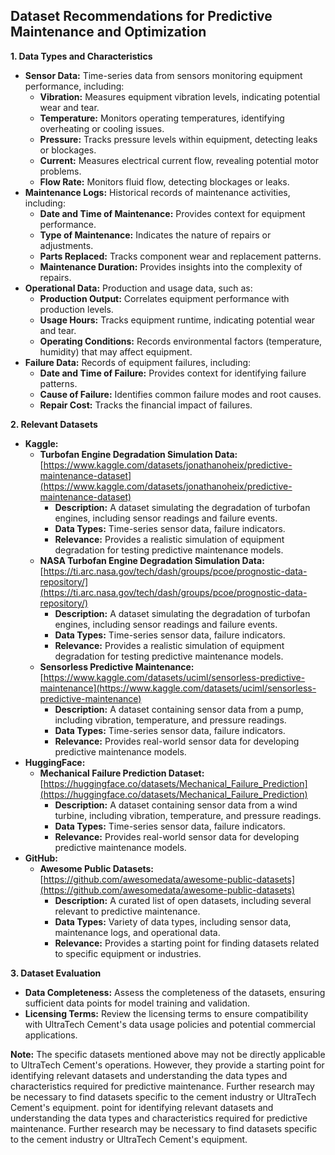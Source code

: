 ## Dataset Recommendations for Predictive Maintenance and Optimization

**1.  Data Types and Characteristics**

* **Sensor Data:**  Time-series data from sensors monitoring equipment performance, including:
    * **Vibration:**  Measures equipment vibration levels, indicating potential wear and tear.
    * **Temperature:**  Monitors operating temperatures, identifying overheating or cooling issues.
    * **Pressure:**  Tracks pressure levels within equipment, detecting leaks or blockages.
    * **Current:**  Measures electrical current flow, revealing potential motor problems.
    * **Flow Rate:**  Monitors fluid flow, detecting blockages or leaks.
* **Maintenance Logs:**  Historical records of maintenance activities, including:
    * **Date and Time of Maintenance:**  Provides context for equipment performance.
    * **Type of Maintenance:**  Indicates the nature of repairs or adjustments.
    * **Parts Replaced:**  Tracks component wear and replacement patterns.
    * **Maintenance Duration:**  Provides insights into the complexity of repairs.
* **Operational Data:**  Production and usage data, such as:
    * **Production Output:**  Correlates equipment performance with production levels.
    * **Usage Hours:**  Tracks equipment runtime, indicating potential wear and tear.
    * **Operating Conditions:**  Records environmental factors (temperature, humidity) that may affect equipment.
* **Failure Data:**  Records of equipment failures, including:
    * **Date and Time of Failure:**  Provides context for identifying failure patterns.
    * **Cause of Failure:**  Identifies common failure modes and root causes.
    * **Repair Cost:**  Tracks the financial impact of failures.

**2.  Relevant Datasets**

* **Kaggle:** 
    * **Turbofan Engine Degradation Simulation Data:**  [https://www.kaggle.com/datasets/jonathanoheix/predictive-maintenance-dataset](https://www.kaggle.com/datasets/jonathanoheix/predictive-maintenance-dataset) 
        * **Description:**  A dataset simulating the degradation of turbofan engines, including sensor readings and failure events.
        * **Data Types:**  Time-series sensor data, failure indicators.
        * **Relevance:**  Provides a realistic simulation of equipment degradation for testing predictive maintenance models.
    * **NASA Turbofan Engine Degradation Simulation Data:** [https://ti.arc.nasa.gov/tech/dash/groups/pcoe/prognostic-data-repository/](https://ti.arc.nasa.gov/tech/dash/groups/pcoe/prognostic-data-repository/)
        * **Description:**  A dataset simulating the degradation of turbofan engines, including sensor readings and failure events.
        * **Data Types:**  Time-series sensor data, failure indicators.
        * **Relevance:**  Provides a realistic simulation of equipment degradation for testing predictive maintenance models.
    * **Sensorless Predictive Maintenance:** [https://www.kaggle.com/datasets/uciml/sensorless-predictive-maintenance](https://www.kaggle.com/datasets/uciml/sensorless-predictive-maintenance)
        * **Description:**  A dataset containing sensor data from a pump, including vibration, temperature, and pressure readings.
        * **Data Types:**  Time-series sensor data, failure indicators.
        * **Relevance:**  Provides real-world sensor data for developing predictive maintenance models.
* **HuggingFace:**
    * **Mechanical Failure Prediction Dataset:** [https://huggingface.co/datasets/Mechanical_Failure_Prediction](https://huggingface.co/datasets/Mechanical_Failure_Prediction)
        * **Description:**  A dataset containing sensor data from a wind turbine, including vibration, temperature, and pressure readings.
        * **Data Types:**  Time-series sensor data, failure indicators.
        * **Relevance:**  Provides real-world sensor data for developing predictive maintenance models.
* **GitHub:**
    * **Awesome Public Datasets:** [https://github.com/awesomedata/awesome-public-datasets](https://github.com/awesomedata/awesome-public-datasets)
        * **Description:**  A curated list of open datasets, including several relevant to predictive maintenance.
        * **Data Types:**  Variety of data types, including sensor data, maintenance logs, and operational data.
        * **Relevance:**  Provides a starting point for finding datasets related to specific equipment or industries.

**3.  Dataset Evaluation**

* **Data Completeness:**  Assess the completeness of the datasets, ensuring sufficient data points for model training and validation.
* **Licensing Terms:**  Review the licensing terms to ensure compatibility with UltraTech Cement's data usage policies and potential commercial applications.

**Note:**  The specific datasets mentioned above may not be directly applicable to UltraTech Cement's operations. However, they provide a starting point for identifying relevant datasets and understanding the data types and characteristics required for predictive maintenance.  Further research may be necessary to find datasets specific to the cement industry or UltraTech Cement's equipment.
 point for identifying relevant datasets and understanding the data types and characteristics required for predictive maintenance.  Further research may be necessary to find datasets specific to the cement industry or UltraTech Cement's equipment.